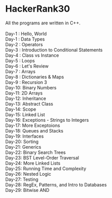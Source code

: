 # HackerRank30
All the programs are written in C++.
<br><br>
Day-1 : Hello, World<br>
Day-1 : Data Types<br>
Day-2 : Operators<br>
Day-3 : Introduction to Conditional Statements<br>
Day-4 : Class vs Instance<br>
Day-5 : Loops<br>
Day-6 : Let's Review<br>
Day-7 : Arrays<br>
Day-8 : Dictionaries & Maps<br>
Day-9 : Recursion 3<br>
Day-10: Binary Numbers<br>
Day-11: 2D Arrays<br>
Day-12: Inheritance<br>
Day-13: Abstract Class<br>
Day-14: Scope<br>
Day-15: Linked List<br>
Day-16: Exceptions - Strings to Integers<br>
Day-17: More Exceptoions<br>
Day-18: Queues and Stacks<br>
Day-19: Interfaces<br>
Day-20: Sorting<br>
Day-21: Generics<br>
Day-22: Binary Search Trees<br>
Day-23: BST Level-Order Traversal<br>
Day-24: More Linked Lists<br>
Day-25: Running Time and Complexity<br>
Day-26: Nested Logic<br>
Day-27: Testing<br>
Day-28: RegEx, Patterns, and Intro to Databases<br>
Day-29: Bitwise AND<br>

<br><br>

